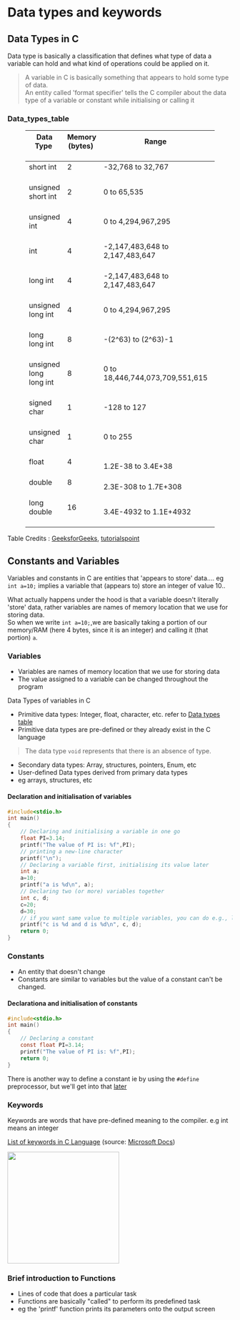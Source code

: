 # Data types and keywords

## Data Types in C

Data type is basically a classification that defines what type of data a variable can hold and what kind of operations could be applied on it. 

> A variable in C is basically something that appears to hold some type of data. <br>
> An entity called 'format specifier' tells the C compiler about the data type of a variable or constant while initialising or calling it

### Data_types_table

<figure class=table><table><thead><tr><th>Data Type&nbsp;<br>&nbsp;<th>Memory (bytes)&nbsp;<br>&nbsp;<th>Range&nbsp;<br>&nbsp;<th>Format Specifier&nbsp;<br>&nbsp;<tbody><tr><td>short int&nbsp;<br>&nbsp;<td>2&nbsp;<br>&nbsp;<td>-32,768 to 32,767&nbsp;<br>&nbsp;<td>%hd&nbsp;<br>&nbsp;<tr><td>unsigned short int&nbsp;<br>&nbsp;<td>2&nbsp;<br>&nbsp;<td>0 to 65,535&nbsp;<br>&nbsp;<td>%hu&nbsp;<br>&nbsp;<tr><td>unsigned int&nbsp;<br>&nbsp;<td>4&nbsp;<br>&nbsp;<td>0 to 4,294,967,295&nbsp;<br>&nbsp;<td>%u&nbsp;<br>&nbsp;<tr><td>int&nbsp;<br>&nbsp;<td>4&nbsp;<br>&nbsp;<td>-2,147,483,648 to 2,147,483,647&nbsp;<br>&nbsp;<td>%d&nbsp;<br>&nbsp;<tr><td>long int&nbsp;<br>&nbsp;<td>4&nbsp;<br>&nbsp;<td>-2,147,483,648 to 2,147,483,647&nbsp;<br>&nbsp;<td>%ld&nbsp;<br>&nbsp;<tr><td>unsigned long int&nbsp;<br>&nbsp;<td>4&nbsp;<br>&nbsp;<td>0 to 4,294,967,295&nbsp;<br>&nbsp;<td>%lu&nbsp;<br>&nbsp;<tr><td>long long int&nbsp;<br>&nbsp;<td>8&nbsp;<br>&nbsp;<td>-(2^63) to (2^63)-1&nbsp;<br>&nbsp;<td>%lld&nbsp;<br>&nbsp;<tr><td>unsigned long long int&nbsp;<br>&nbsp;<td>8&nbsp;<br>&nbsp;<td>0 to 18,446,744,073,709,551,615&nbsp;<br>&nbsp;<td>%llu&nbsp;<br>&nbsp;<tr><td>signed char&nbsp;<br>&nbsp;<td>1&nbsp;<br>&nbsp;<td>-128 to 127&nbsp;<br>&nbsp;<td>%c&nbsp;<br>&nbsp;<tr><td>unsigned char&nbsp;<br>&nbsp;<td>1&nbsp;<br>&nbsp;<td>0 to 255&nbsp;<br>&nbsp;<td>%c&nbsp;<br>&nbsp;<tr><td>float&nbsp;<br>&nbsp;<td>4&nbsp;<br>&nbsp;<td>1.2E-38 to 3.4E+38&nbsp;<td>%f&nbsp;<br>&nbsp;<tr><td>double&nbsp;<br>&nbsp;<td>8&nbsp;<br>&nbsp;<td>	2.3E-308 to 1.7E+308&nbsp;<td>%lf&nbsp;<br>&nbsp;<tr><td>long double&nbsp;<br>&nbsp;<td>16&nbsp;<br>&nbsp;<td>3.4E-4932 to 1.1E+4932	&nbsp;<td>%Lf&nbsp;<br>&nbsp;</table></figure>

Table Credits : [GeeksforGeeks](https://www.geeksforgeeks.org/data-types-in-c/), [tutorialspoint](https://www.tutorialspoint.com/cprogramming/c_data_types.htm)
  
## Constants and Variables

Variables and constants in C are entities that 'appears to store' data.... eg `int a=10;` implies a variable that (appears to) store an integer of value 10..
  
What actually happens under the hood is that a variable doesn't literally 'store' data, rather variables are names of memory location that we use for storing data.  
So when we write `int a=10;`,we are basically taking a portion of our memory/RAM (here 4 bytes, since it is an integer) and calling it (that portion) `a`.

### Variables

- Variables are names of memory location that we use for storing data
- The value assigned to a variable can be changed throughout the program

Data Types of variables in C

- Primitive data types: Integer, float, character, etc. refer to <a href="#Data_types_table">Data types table</a> 
- Primitive data types are pre-defined or they already exist in the C language
> The data type `void` represents that there is an absence of type.
  
- Secondary data types: Array, structures, pointers, Enum, etc
- User-defined Data types derived from primary data types 
- eg arrays, structures, etc
  
#### Declaration and initialisation of variables
  
```c
#include<stdio.h>    
int main()
{    
    // Declaring and initialising a variable in one go 
    float PI=3.14;    
    printf("The value of PI is: %f",PI);
    // printing a new-line character
    printf("\n");
    // Declaring a variable first, initialising its value later
    int a;
    a=10;
    printf("a is %d\n", a);
    // Declaring two (or more) variables together
    int c, d;
    c=20;
    d=30;
    // if you want same value to multiple variables, you can do e.g., like this => c = d = 30 
    printf("c is %d and d is %d\n", c, d);
    return 0;  
}     
```

### Constants

- An entity that doesn't change
- Constants are similar to variables but the value of a constant can't be changed.

#### Declarationa and initialisation of constants
  
```c
#include<stdio.h>    
int main()
{    
    // Declaring a constant 
    const float PI=3.14;    
    printf("The value of PI is: %f",PI);    
    return 0;  
}     
```

There is another way to define a constant ie by using the ```#define``` preprocessor, but we'll get into that [later](https://github.com/realKarthikNair/Learning-C-Lang/blob/main/Learning_C/J.%20Preprocessor/Preprocessor%20DIrectives/notes/preprocessor_directives.md#2-macros)

  
### Keywords

Keywords are words that have pre-defined meaning to the compiler. e.g int means an integer

  <u>List of keywords in C Language</u> (source: [Microsoft Docs](https://docs.microsoft.com/en-us/cpp/c-language/c-keywords?view=msvc-170#:~:text=Keywords%20are%20words%20that%20have,phases%20in%20the%20Preprocessor%20Reference.))

<img src="https://user-images.githubusercontent.com/78267371/159726325-bc696706-3ef0-4926-8491-8cd7077f56f8.png" height="250px">

### Brief introduction to Functions

- Lines of code that does a particular task
- Functions are basically "called" to perform its predefined task
- eg the 'printf' function prints its parameters onto the output screen



